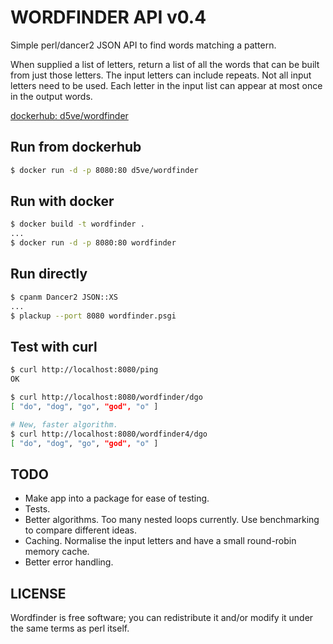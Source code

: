 # WORDFINDER API v0.4

Simple perl/dancer2 JSON API to find words matching a pattern.

When supplied a list of letters, return a list of all the words that can be
built from just those letters. The input letters can include repeats. Not all
input letters need to be used. Each letter in the input list can appear at most
once in the output words.

[dockerhub: d5ve/wordfinder](https://hub.docker.com/r/d5ve/wordfinder)

## Run from dockerhub

```bash
$ docker run -d -p 8080:80 d5ve/wordfinder
```

## Run with docker

```bash
$ docker build -t wordfinder .
...
$ docker run -d -p 8080:80 wordfinder
```

## Run directly

```bash
$ cpanm Dancer2 JSON::XS
...
$ plackup --port 8080 wordfinder.psgi
```
## Test with curl
```bash
$ curl http://localhost:8080/ping
OK

$ curl http://localhost:8080/wordfinder/dgo
[ "do", "dog", "go", "god", "o" ]

# New, faster algorithm.
$ curl http://localhost:8080/wordfinder4/dgo
[ "do", "dog", "go", "god", "o" ]
```

## TODO

- Make app into a package for ease of testing.
- Tests.
- Better algorithms. Too many nested loops currently. Use benchmarking to compare different ideas.
- Caching. Normalise the input letters and have a small round-robin memory cache.
- Better error handling.

## LICENSE

Wordfinder is free software; you can redistribute it and/or modify it under the same terms as perl itself.
